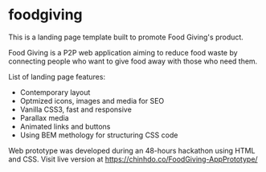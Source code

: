 # foodgiving
This is a landing page template built to promote Food Giving's product.

Food Giving is a P2P web application aiming to reduce food waste by connecting people who want to give food away with those who need them.

List of landing page features:
- Contemporary layout
- Optmized icons, images and media for SEO
- Vanilla CSS3, fast and responsive
- Parallax media
- Animated links and buttons
- Using BEM methology for structuring CSS code

Web prototype was developed during an 48-hours hackathon using HTML and CSS. Visit live version at https://chinhdo.co/FoodGiving-AppPrototype/
